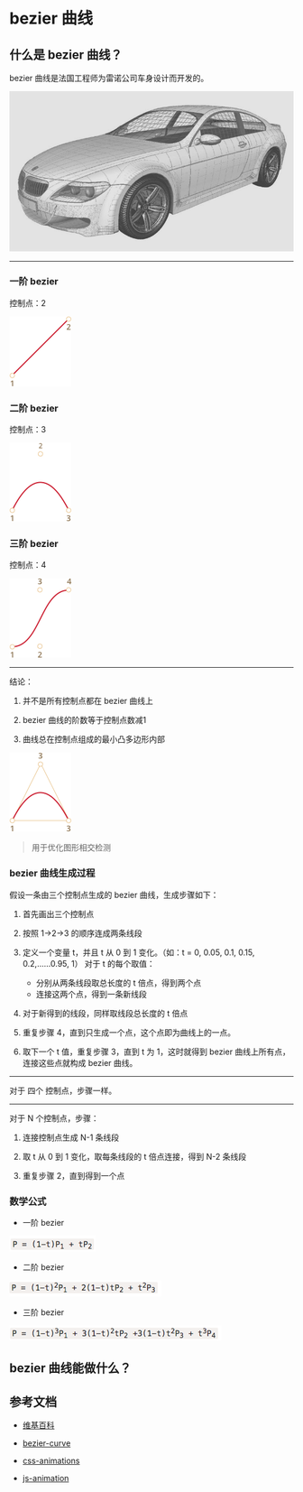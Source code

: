 # bezier 曲线

## 什么是 bezier 曲线？

bezier 曲线是法国工程师为雷诺公司车身设计而开发的。

![car](./car.png)

------

### 一阶 bezier

控制点：2

![bezier1](./bezier1.png)

### 二阶 bezier

控制点：3

![bezier2](./bezier2.png)

### 三阶 bezier

控制点：4

![bezier3](./bezier3.png)

------

结论：

1. 并不是所有控制点都在 bezier 曲线上

2. bezier 曲线的阶数等于控制点数减1

3. 曲线总在控制点组成的最小凸多边形内部

![bezier3-e](./bezier3-e.png)

> 用于优化图形相交检测

### bezier 曲线生成过程

假设一条由三个控制点生成的 bezier 曲线，生成步骤如下：

1. 首先画出三个控制点

2. 按照 1->2->3 的顺序连成两条线段

3. 定义一个变量 t，并且 t 从 0 到 1 变化。（如：t = 0, 0.05, 0.1, 0.15, 0.2,......0.95, 1）
对于 t 的每个取值：

    * 分别从两条线段取总长度的 t 倍点，得到两个点
    * 连接这两个点，得到一条新线段

4. 对于新得到的线段，同样取线段总长度的 t 倍点

5. 重复步骤 4，直到只生成一个点，这个点即为曲线上的一点。

6. 取下一个 t 值，重复步骤 3，直到 t 为 1，这时就得到 bezier 曲线上所有点，连接这些点就构成 bezier 曲线。

------
对于 四个 控制点，步骤一样。

------
对于 N 个控制点，步骤：

1. 连接控制点生成 N-1 条线段

2. 取 t 从 0 到 1 变化，取每条线段的 t 倍点连接，得到 N-2 条线段

3. 重复步骤 2，直到得到一个点

### 数学公式

* 一阶 bezier

![bformula1](./bformula1.png)

* 二阶 bezier

![bformula2](./bformula2.png)

* 三阶 bezier

![bformula3](./bformula3.png)

## bezier 曲线能做什么？

## 参考文档

* [维基百科](https://zh.wikipedia.org/wiki/%E8%B2%9D%E8%8C%B2%E6%9B%B2%E7%B7%9A)

* [bezier-curve](https://javascript.info/bezier-curve)

* [css-animations](https://javascript.info/css-animations)

* [js-animation](https://javascript.info/js-animation)